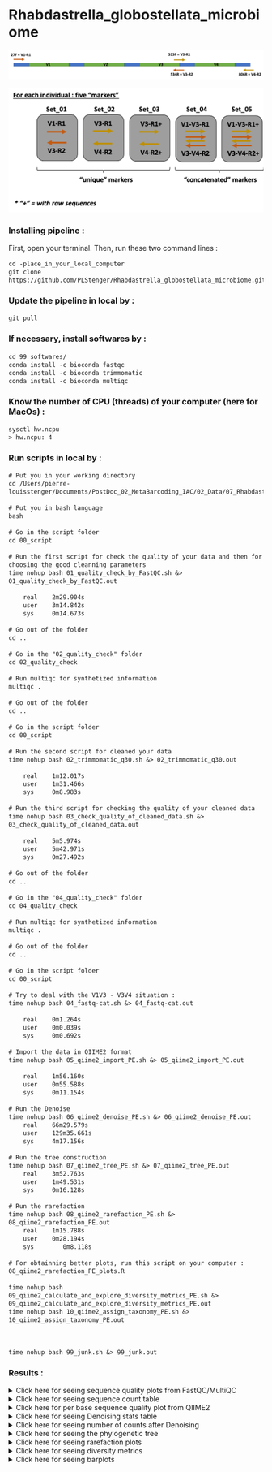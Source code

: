 # Rhabdastrella_globostellata_microbiome

![graphical_summary_of_primers_map](https://github.com/PLStenger/Rhabdastrella_globostellata_microbiome/blob/main/99_images/primers_map.png)

![graphical_summary_of_sets_of_markers](https://github.com/PLStenger/Rhabdastrella_globostellata_microbiome/blob/main/99_images/five_set_of_markers.png)


### Installing pipeline :

First, open your terminal. Then, run these two command lines :

    cd -place_in_your_local_computer
    git clone https://github.com/PLStenger/Rhabdastrella_globostellata_microbiome.git

### Update the pipeline in local by :

    git pull
    
### If necessary, install softwares by :   

    cd 99_softwares/
    conda install -c bioconda fastqc
    conda install -c bioconda trimmomatic
    conda install -c bioconda multiqc


### Know the number of CPU (threads) of your computer (here for MacOs) :   

    sysctl hw.ncpu
    > hw.ncpu: 4

### Run scripts in local by :

    # Put you in your working directory
    cd /Users/pierre-louisstenger/Documents/PostDoc_02_MetaBarcoding_IAC/02_Data/07_Rhabdastrella_globostellata_microbiome/Rhabdastrella_globostellata_microbiome
    
    # Put you in bash language
    bash
    
    # Go in the script folder
    cd 00_script
    
    # Run the first script for check the quality of your data and then for choosing the good cleanning parameters
    time nohup bash 01_quality_check_by_FastQC.sh &> 01_quality_check_by_FastQC.out
    
        real	2m29.904s
        user	3m14.842s
        sys	    0m14.673s
    
    # Go out of the folder
    cd ..
    
    # Go in the "02_quality_check" folder
    cd 02_quality_check
    
    # Run multiqc for synthetized information
    multiqc .
    
    # Go out of the folder
    cd ..
    
    # Go in the script folder
    cd 00_script

    # Run the second script for cleaned your data
    time nohup bash 02_trimmomatic_q30.sh &> 02_trimmomatic_q30.out
    
        real	1m12.017s
        user	1m31.466s
        sys	    0m8.983s

    # Run the third script for checking the quality of your cleaned data 
    time nohup bash 03_check_quality_of_cleaned_data.sh &> 03_check_quality_of_cleaned_data.out

        real	5m5.974s
        user	5m42.971s
        sys	    0m27.492s
        
    # Go out of the folder
    cd ..
    
    # Go in the "04_quality_check" folder
    cd 04_quality_check
    
    # Run multiqc for synthetized information
    multiqc .
    
    # Go out of the folder
    cd ..
    
    # Go in the script folder
    cd 00_script
    
    # Try to deal with the V1V3 - V3V4 situation :
    time nohup bash 04_fastq-cat.sh &> 04_fastq-cat.out

        real	0m1.264s
        user	0m0.039s
        sys	    0m0.692s

    # Import the data in QIIME2 format
    time nohup bash 05_qiime2_import_PE.sh &> 05_qiime2_import_PE.out
    
        real	1m56.160s
        user	0m55.588s
        sys	    0m11.154s
    
    # Run the Denoise
    time nohup bash 06_qiime2_denoise_PE.sh &> 06_qiime2_denoise_PE.out
        real	66m29.579s
        user	129m35.661s
        sys	    4m17.156s
    
    # Run the tree construction
    time nohup bash 07_qiime2_tree_PE.sh &> 07_qiime2_tree_PE.out
        real	3m52.763s
        user	1m49.531s
        sys	    0m16.128s
    
    # Run the rarefaction
    time nohup bash 08_qiime2_rarefaction_PE.sh &> 08_qiime2_rarefaction_PE.out
        real	1m15.788s
        user	0m28.194s
        sys	       0m8.118s
        
    # For obtainning better plots, run this script on your computer :    
    08_qiime2_rarefaction_PE_plots.R
    
    time nohup bash 09_qiime2_calculate_and_explore_diversity_metrics_PE.sh &> 09_qiime2_calculate_and_explore_diversity_metrics_PE.out
    time nohup bash 10_qiime2_assign_taxonomy_PE.sh &> 10_qiime2_assign_taxonomy_PE.out
    
    
    
    time nohup bash 99_junk.sh &> 99_junk.out


### Results :

<details>
  <summary>Click here for seeing sequence quality plots from FastQC/MultiQC</summary>
  
  <div align="center">
  <img src="https://github.com/PLStenger/Rhabdastrella_globostellata_microbiome/blob/main/99_images/seq_info.png" width="800">
  </div>

 <ins>Figure 1 : Left = raw sequences (results from the script "01_quality_check_by_FastQC.sh") ; right = cleaned sequences (results from the script "03_check_quality_of_cleaned_data.sh")  :</ins>

</details>






<details>
  <summary>Click here for seeing sequence count table</summary>
   
<ins>Table 1 : Results from the script "05_qiime2_import_PE.sh" that give object "demux.qza/.qzv"  :</ins>

| Sample name | Sequence count |
|-------------|----------------|
| BRG2_set_05 | 96250          |
| BRG1_set_05 | 95639          |
| BRG2_set_04 | 92801          |
| BRG1_set_04 | 92791          |
| BRG3_set_04 | 89017          |
| BRG3_set_05 | 87914          |
| BRG2_set_03 | 67233          |
| BRG1_set_03 | 64388          |
| BRG2_set_02 | 63784          |
| BRG1_set_02 | 61540          |
| BRG3_set_02 | 59269          |
| BRG3_set_03 | 58166          |
| BRG1_set_01 | 31251          |
| BRG3_set_01 | 29748          |
| BRG2_set_01 | 29017          |    
    
</details>   
    
    
    
    
    
<details>
  <summary>Click here for per base sequence quality plot from QIIME2</summary>
  
  <div align="center">
  <img src="https://github.com/PLStenger/Rhabdastrella_globostellata_microbiome/blob/main/99_images/quality_base.png" width="800">
  </div>

 <ins>Figure 2 : Quality plots from the "05_qiime2_import_PE.sh" that give object "demux.qza/.qzv".</ins>

</details>






<details>
  <summary>Click here for seeing Denoising stats table</summary>
    
 <ins>Table 2 : Results from the script "06_qiime2_denoise_PE.sh" that give object "SampleData.qza/.qzv"  :</ins>

  
| sample-id   | input | filtered | percentage of input passed filter | denoised | merged | percentage of input merged | non-chimeric | percentage of input non-chimeric |
|-------------|-------|----------|-----------------------------------|----------|--------|----------------------------|--------------|----------------------------------|
| BRG1_set_01 | 31251 | 31251    | 100                               | 30529    | 12401  | 39.68                      | 12171        | 38.95                            |
| BRG1_set_02 | 61540 | 61540    | 100                               | 61076    | 59468  | 96.63                      | 58784        | 95.52                            |
| BRG1_set_03 | 64388 | 63588    | 98.76                             | 62515    | 55436  | 86.1                       | 19184        | 29.79                            |
| BRG1_set_04 | 92791 | 92791    | 100                               | 91602    | 71839  | 77.42                      | 70925        | 76.44                            |
| BRG1_set_05 | 95639 | 94839    | 99.16                             | 93029    | 67772  | 70.86                      | 31334        | 32.76                            |
| BRG2_set_01 | 29017 | 29017    | 100                               | 28386    | 11749  | 40.49                      | 11542        | 39.78                            |
| BRG2_set_02 | 63784 | 63782    | 100                               | 63426    | 60825  | 95.36                      | 60104        | 94.23                            |
| BRG2_set_03 | 67233 | 66209    | 98.48                             | 65146    | 58998  | 87.75                      | 21291        | 31.67                            |
| BRG2_set_04 | 92801 | 92799    | 100                               | 91808    | 72571  | 78.2                       | 71643        | 77.2                             |
| BRG2_set_05 | 96250 | 95226    | 98.94                             | 93528    | 70741  | 73.5                       | 32829        | 34.11                            |
| BRG3_set_01 | 29748 | 29748    | 100                               | 29159    | 12666  | 42.58                      | 12470        | 41.92                            |
| BRG3_set_02 | 59269 | 59268    | 100                               | 58927    | 56975  | 96.13                      | 56380        | 95.13                            |
| BRG3_set_03 | 58166 | 57369    | 98.63                             | 56453    | 518    | 0.89                       | 316          | 0.54                             |
| BRG3_set_04 | 89017 | 89016    | 100                               | 88086    | 69621  | 78.21                      | 68830        | 77.32                            |
| BRG3_set_05 | 87914 | 87117    | 99.09                             | 85615    | 13157  | 14.97                      | 12759        | 14.51                            |

</details>







<details>
  <summary>Click here for seeing number of counts after Denoising</summary>
    
 <ins>Table 3 : Results from the script "06_qiime2_denoise_PE.sh" that give object "Table.qza/.qzv (and compare to nb of sequences before denoise)"  :</ins>


| Sample ID   | Before denoise (demux.qzv) | After denoise (Table.qzv) |
|-------------|----------------------------|---------------------------|
| BRG2_set_04 | 92801                      | 71643                     |
| BRG1_set_04 | 92791                      | 70925                     |
| BRG3_set_04 | 89017                      | 68830                     |
| BRG2_set_02 | 63784                      | 60104                     |
| BRG1_set_02 | 61540                      | 58784                     |
| BRG3_set_02 | 59269                      | 56380                     |
| BRG2_set_05 | 96250                      | 32829                     |
| BRG1_set_05 | 95639                      | 31334                     |
| BRG2_set_03 | 67233                      | 21291                     |
| BRG1_set_03 | 64388                      | 19184                     |
| BRG3_set_05 | 87914                      | 12759                     |
| BRG3_set_01 | 29748                      | 12470                     |
| BRG1_set_01 | 31251                      | 12171                     |
| BRG2_set_01 | 29017                      | 11542                     |
| BRG3_set_03 | 58166                      | 316                       |

</details>



    
<details>
  <summary>Click here for seeing the phylogenetic tree</summary>
  
  <div align="center">
  <img src="https://github.com/PLStenger/Rhabdastrella_globostellata_microbiome/blob/main/99_images/tree.png" width="800">
  </div>

 <ins>Figure 3 : Quality plots from the "05_qiime2_import_PE.sh" that give object "demux.qza/.qzv".</ins>

</details>




<details>
  <summary>Click here for seeing rarefaction plots</summary>
  
  <div align="center">
  <img src="https://github.com/PLStenger/Rhabdastrella_globostellata_microbiome/blob/main/99_images/alpha-rarefaction_shannon.png" width="800">
  </div>
  
  <div align="center">
  <img src="https://github.com/PLStenger/Rhabdastrella_globostellata_microbiome/blob/main/99_images/alpha-rarefaction_faith_pd.png" width="800">
  </div>
  
  <div align="center">
  <img src="https://github.com/PLStenger/Rhabdastrella_globostellata_microbiome/blob/main/99_images/alpha-rarefaction_observed_otu.png" width="800">
  </div>

 <ins>Figure 4 : Rarefaction plots from the "08_qiime2_rarefaction_PE.sh" script and then CSV files graphed by R.</ins>

</details>





<details>
  <summary>Click here for seeing diversity metrics</summary>
  
  <div align="center">
  <img src="https://github.com/PLStenger/Rhabdastrella_globostellata_microbiome/blob/main/99_images/jaccard_emperor_sets.png" width="800">
  </div>
  
  <ins>Sub-Figure : jaccard emperor for sets</ins>
  
  <div align="center">
  <img src="https://github.com/PLStenger/Rhabdastrella_globostellata_microbiome/blob/main/99_images/jaccard_emperor_ind.png" width="800">
  </div>
  
  <ins>Sub-Figure : jaccard emperor for individuals</ins>
  
  
  
  

  <div align="center">
  <img src="https://github.com/PLStenger/Rhabdastrella_globostellata_microbiome/blob/main/99_images/bray_curtis_emperor_sets.png" width="800">
  </div>
  
  <ins>Sub-Figure : Bray Curtis for sets</ins>
  
  <div align="center">
  <img src="https://github.com/PLStenger/Rhabdastrella_globostellata_microbiome/blob/main/99_images/bray_curtis_emperor_ind.png" width="800">
  </div>
  
  <ins>Sub-Figure : Bray Curtis for individuals</ins>
  
  
  
  
  <div align="center">
  <img src="https://github.com/PLStenger/Rhabdastrella_globostellata_microbiome/blob/main/99_images/unweighted_unifrac_emperor_sets.png" width="800">
  </div>
  
  <ins>Sub-Figure : unweighted unifrac for sets</ins>
  
  <div align="center">
  <img src="https://github.com/PLStenger/Rhabdastrella_globostellata_microbiome/blob/main/99_images/unweighted_unifrac_emperor_ind.png" width="800">
  </div>
  
  <ins>Sub-Figure : unweighted unifrac for individuals</ins>
  
  
  
  
  
  <div align="center">
  <img src="https://github.com/PLStenger/Rhabdastrella_globostellata_microbiome/blob/main/99_images/weighted_unifrac_emperor_sets.png" width="800">
  </div>
  
  <ins>Sub-Figure : weighted unifrac for sets</ins>
  
  <div align="center">
  <img src="https://github.com/PLStenger/Rhabdastrella_globostellata_microbiome/blob/main/99_images/weighted_unifrac_emperor_ind.png" width="800">
  </div>
  
  <ins>Sub-Figure : weighted unifrac for individuals</ins>
  
  
  
  
  

 <ins>Figure 5 : Diversity metrics.</ins>

</details>






<details>
  <summary>Click here for seeing barplots</summary>
 
  
  <div align="center">
  <img src="https://github.com/PLStenger/Rhabdastrella_globostellata_microbiome/blob/main/99_images/barplot.png" width="800">
  </div>

 <ins>Figure 6 : Barplot</ins>

</details>


